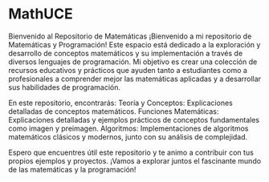 # MathUCE
Bienvenido al Repositorio de Matemáticas
¡Bienvenido a mi repositorio de Matemáticas y Programación! Este espacio está dedicado a la exploración y desarrollo de conceptos matemáticos y su implementación a través de diversos lenguajes de programación. Mi objetivo es crear una colección de recursos educativos y prácticos que ayuden tanto a estudiantes como a profesionales a comprender mejor las matemáticas aplicadas y a desarrollar sus habilidades de programación.

En este repositorio, encontrarás:
Teoría y Conceptos: Explicaciones detalladas de conceptos matemáticos.
Funciones Matemáticas: Explicaciones detalladas y ejemplos prácticos de conceptos fundamentales como imagen y preimagen.
Algoritmos: Implementaciones de algoritmos matemáticos clásicos y modernos, junto con su análisis de complejidad.

Espero que encuentres útil este repositorio y te animo a contribuir con tus propios ejemplos y proyectos. ¡Vamos a explorar juntos el fascinante mundo de las matemáticas y la programación!


